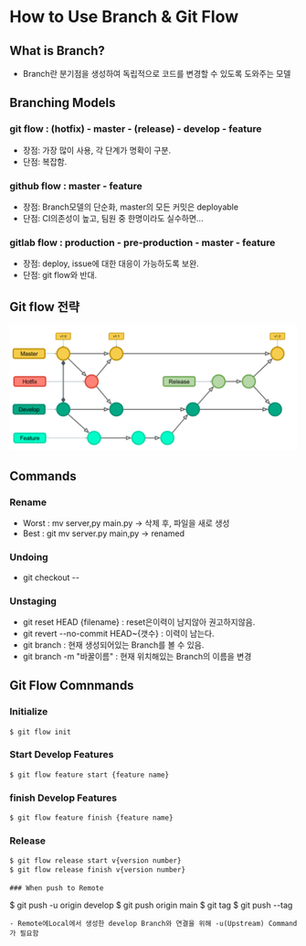 # How to Use Branch & Git Flow

## What is Branch?

- Branch란 분기점을 생성하여 독립적으로 코드를 변경할 수 있도록 도와주는 모델

## Branching Models

### git flow : (hotfix) - master - (release) - develop - feature

- 장점: 가장 많이 사용, 각 단계가 명확이 구분.
- 단점: 복잡함.

### github flow : master - feature

- 장점: Branch모델의 단순화, master의 모든 커밋은 deployable
- 단점: CI의존성이 높고, 팀원 중 한명이라도 실수하면...

### gitlab flow : production - pre-production - master - feature

- 장점: deploy, issue에 대한 대응이 가능하도록 보완.
- 단점: git flow와 반대.

## Git flow 전략

<img src="img/Git Flow Strategy.png">

## Commands

### Rename

- Worst : mv server,py main.py  -> 삭제 후, 파일을 새로 생성
- Best : git mv server.py main,py -> renamed

### Undoing

- git checkout --

### Unstaging

- git reset HEAD {filename} : reset은이력이 남지않아 권고하지않음.
- git revert --no-commit HEAD~{갯수} : 이력이 남는다.
- git branch : 현재 생성되어있는 Branch를 볼 수 있음.
- git branch -m "바꿀이름" : 현재 위치해있는 Branch의 이름을 변경

## Git Flow Comnmands

### Initialize

```
$ git flow init
```

### Start Develop Features

```
$ git flow feature start {feature name}
```

### finish Develop Features

```
$ git flow feature finish {feature name}
```

### Release

```
$ git flow release start v{version number}
$ git flow release finish v{version number}

### When push to Remote

```
$ git push -u origin develop
$ git push origin main
$ git tag
$ git push --tag
```
- Remote에Local에서 생성한 develop Branch와 연결을 위해 -u(Upstream) Command가 필요함



